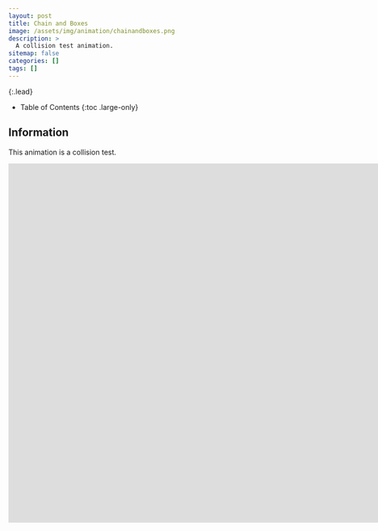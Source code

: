 ```yaml
---
layout: post
title: Chain and Boxes
image: /assets/img/animation/chainandboxes.png
description: >
  A collision test animation.
sitemap: false
categories: []
tags: []
---
```


{:.lead}

- Table of Contents
{:toc .large-only}

## Information

This animation is a collision test.

<div class="lead aspect-ratio sixteen-nine">
          
<iframe width="1903" height="711" src="https://www.youtube.com/embed/K-WXsEX2rtI" frameborder="0" allow="accelerometer; autoplay; clipboard-write; encrypted-media; gyroscope; picture-in-picture" allowfullscreen></iframe>

</div>